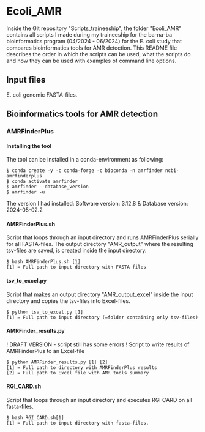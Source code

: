 # Ecoli_AMR
Inside the Git repository "Scripts_traineeship", the folder "Ecoli_AMR" contains all scripts I made during my traineeship for the ba-na-ba bioinformatics program (04/2024 - 06/2024) for the E. coli study that compares bioinformatics tools for AMR detection.
This README file describes the order in which the scripts can be used, what the scripts do and how they can be used with examples of command line options.

## Input files
E. coli genomic FASTA-files.

## Bioinformatics tools for AMR detection
### AMRFinderPlus
#### Installing the tool
The tool can be installed in a conda-environment as following:
```
$ conda create -y -c conda-forge -c bioconda -n amrfinder ncbi-amrfinderplus
$ conda activate amrfinder
$ amrfinder --database_version
$ amrfinder -u
```
The version I had installed: Software version: 3.12.8 & Database version: 2024-05-02.2

#### AMRFinderPlus.sh
Script that loops through an input directory and runs AMRFinderPlus serially for all FASTA-files. The output directory "AMR_output" where the resulting tsv-files are saved, is created inside the input directory.
```
$ bash AMRFinderPlus.sh [1]
[1] = Full path to input directory with FASTA files 
```

#### tsv_to_excel.py
Script that makes an output directory "AMR_output_excel" inside the input directory and copies the tsv-files into Excel-files.
```
$ python tsv_to_excel.py [1]
[1] = Full path to input directory (=folder containing only tsv-files)
```

#### AMRFinder_results.py
! DRAFT VERSION  - script still has some errors !
Script to write results of AMRFinderPlus to an Excel-file
```
$ python AMRFinder_results.py [1] [2]
[1] = Full path to directory with AMRFinderPlus results
[2] = Full path to Excel file with AMR tools summary
```
#### RGI_CARD.sh
Script that loops through an input directory and executes RGI CARD on all fasta-files.
```
$ bash RGI_CARD.sh[1]
[1] = Full path to input directory with fasta-files.
```